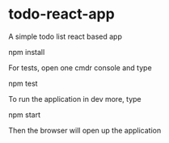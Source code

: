 # todo-react-app
A simple todo list react based app

npm install

For tests, open one cmdr console and type

npm test

To run the application in dev more, type

npm start

Then the browser will open up the application
